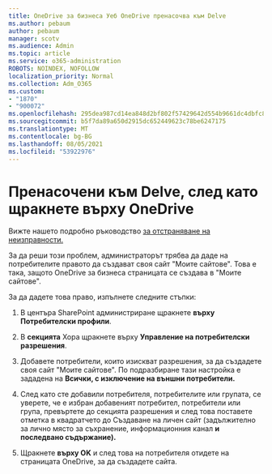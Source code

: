 ```yaml
---
title: OneDrive за бизнеса Уеб OneDrive пренасочва към Delve
ms.author: pebaum
author: pebaum
manager: scotv
ms.audience: Admin
ms.topic: article
ms.service: o365-administration
ROBOTS: NOINDEX, NOFOLLOW
localization_priority: Normal
ms.collection: Adm_O365
ms.custom:
- "1870"
- "900072"
ms.openlocfilehash: 295dea987cd14ea848d2bf802f57429642d554b9661dc4dbfc805a447b7d0ede
ms.sourcegitcommit: b5f7da89a650d2915dc652449623c78be6247175
ms.translationtype: MT
ms.contentlocale: bg-BG
ms.lasthandoff: 08/05/2021
ms.locfileid: "53922976"
---
```

# <a name="redirected-to-delve-after-you-click-onedrive"></a>Пренасочени към Delve, след като щракнете върху OneDrive

Вижте нашето подробно ръководство [за отстраняване на неизправности.](https://docs.microsoft.com/sharepoint/support/sites/troubleshooting-guide-for-sites-stopped-at-provisioning)

За да реши този проблем, администраторът трябва да даде на потребителите правото да създават своя сайт "Моите сайтове". Това е така, защото OneDrive за бизнеса страницата се създава в "Моите сайтове".

За да дадете това право, изпълнете следните стъпки:

1. В центъра SharePoint администриране щракнете **върху Потребителски профили**.

2. В **секцията** Хора щракнете върху **Управление на потребителски разрешения**.

3. Добавете потребители, които изискват разрешения, за да създадете своя сайт "Моите сайтове". По подразбиране тази настройка е зададена на **Всички, с изключение на външни потребители.**

4. След като сте добавили потребителя, потребителите или групата, се уверете, че е избран  добавеният потребител, потребители или група, превъртете до секцията разрешения и след това поставете отметка в квадратчето до Създаване на личен сайт (задължително за лично място за съхранение, информационния канал **и последвано съдържание).**

5. Щракнете **върху OK** и след това на потребителя отидете на страницата OneDrive, за да създадете сайта.
